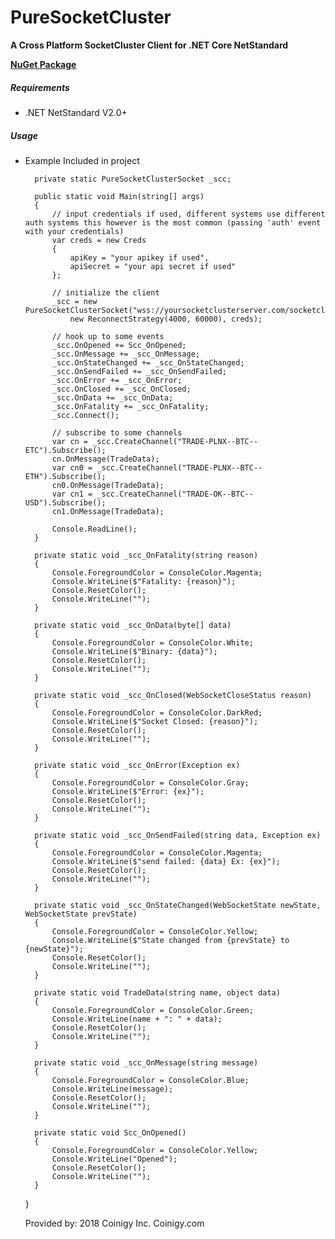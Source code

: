 # PureSocketCluster
**A Cross Platform SocketCluster Client for .NET Core NetStandard**

**[NuGet Package](https://www.nuget.org/packages/PureSocketCluster)**

##### Requirements
* .NET NetStandard V2.0+

##### Usage
* Example Included in project


        private static PureSocketClusterSocket _scc;

        public static void Main(string[] args)
        {
            // input credentials if used, different systems use different auth systems this however is the most common (passing 'auth' event with your credentials)
            var creds = new Creds
            {
                apiKey = "your apikey if used",
                apiSecret = "your api secret if used"
            };

            // initialize the client
            _scc = new PureSocketClusterSocket("wss://yoursocketclusterserver.com/socketcluster/",
                new ReconnectStrategy(4000, 60000), creds);

            // hook up to some events
            _scc.OnOpened += Scc_OnOpened;
            _scc.OnMessage += _scc_OnMessage;
            _scc.OnStateChanged += _scc_OnStateChanged;
            _scc.OnSendFailed += _scc_OnSendFailed;
            _scc.OnError += _scc_OnError;
            _scc.OnClosed += _scc_OnClosed;
            _scc.OnData += _scc_OnData;
            _scc.OnFatality += _scc_OnFatality;
            _scc.Connect();

            // subscribe to some channels
            var cn = _scc.CreateChannel("TRADE-PLNX--BTC--ETC").Subscribe();
            cn.OnMessage(TradeData);
            var cn0 = _scc.CreateChannel("TRADE-PLNX--BTC--ETH").Subscribe();
            cn0.OnMessage(TradeData);
            var cn1 = _scc.CreateChannel("TRADE-OK--BTC--USD").Subscribe();
            cn1.OnMessage(TradeData);

            Console.ReadLine();
        }

        private static void _scc_OnFatality(string reason)
        {
            Console.ForegroundColor = ConsoleColor.Magenta;
            Console.WriteLine($"Fatality: {reason}");
            Console.ResetColor();
            Console.WriteLine("");
        }

        private static void _scc_OnData(byte[] data)
        {
            Console.ForegroundColor = ConsoleColor.White;
            Console.WriteLine($"Binary: {data}");
            Console.ResetColor();
            Console.WriteLine("");
        }

        private static void _scc_OnClosed(WebSocketCloseStatus reason)
        {
            Console.ForegroundColor = ConsoleColor.DarkRed;
            Console.WriteLine($"Socket Closed: {reason}");
            Console.ResetColor();
            Console.WriteLine("");
        }

        private static void _scc_OnError(Exception ex)
        {
            Console.ForegroundColor = ConsoleColor.Gray;
            Console.WriteLine($"Error: {ex}");
            Console.ResetColor();
            Console.WriteLine("");
        }

        private static void _scc_OnSendFailed(string data, Exception ex)
        {
            Console.ForegroundColor = ConsoleColor.Magenta;
            Console.WriteLine($"send failed: {data} Ex: {ex}");
            Console.ResetColor();
            Console.WriteLine("");
        }

        private static void _scc_OnStateChanged(WebSocketState newState, WebSocketState prevState)
        {
            Console.ForegroundColor = ConsoleColor.Yellow;
            Console.WriteLine($"State changed from {prevState} to {newState}");
            Console.ResetColor();
            Console.WriteLine("");
        }

        private static void TradeData(string name, object data)
        {
            Console.ForegroundColor = ConsoleColor.Green;
            Console.WriteLine(name + ": " + data);
            Console.ResetColor();
            Console.WriteLine("");
        }

        private static void _scc_OnMessage(string message)
        {
            Console.ForegroundColor = ConsoleColor.Blue;
            Console.WriteLine(message);
            Console.ResetColor();
            Console.WriteLine("");
        }

        private static void Scc_OnOpened()
        {
            Console.ForegroundColor = ConsoleColor.Yellow;
            Console.WriteLine("Opened");
            Console.ResetColor();
            Console.WriteLine("");
        }
    }
  
  Provided by: 2018 Coinigy Inc. Coinigy.com
